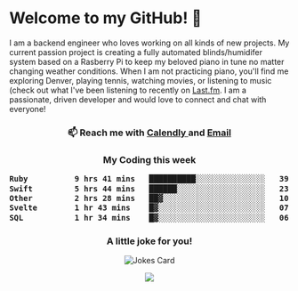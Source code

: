 <h1> Welcome to my GitHub! 👋 </h1>


  I am a backend engineer who loves working on all kinds of new projects. My current passion project is creating a fully automated blinds/humidifer system based on a Rasberry Pi to keep my beloved piano in tune no matter changing weather conditions. When I am not practicing piano, you'll find me exploring Denver, playing tennis, watching movies, or listening to music (check out what I've been listening to recently on [Last.fm](https://www.last.fm/user/mballa000). I am a passionate, driven developer and would love to connect and chat with everyone!

<h3 align = "center"> 📫 Reach me with <a href = "https://calendly.com/msbrandt00/30min"> Calendly </a> and <a href="mailto:msbrandt00@gmail.com">Email</a> 
 </h3>


 
<div align = "center"
[![Anurag's GitHub stats](https://github-readme-stats.vercel.app/api?username=mbrandt00)](https://github.com/anuraghazra/github-readme-stats)
          </div>
<h3 align="center">
  My Coding this week
<!--START_SECTION:waka-->

```txt
Ruby          9 hrs 41 mins   ██████████░░░░░░░░░░░░░░░   39.72 %
Swift         5 hrs 44 mins   ██████░░░░░░░░░░░░░░░░░░░   23.53 %
Other         2 hrs 28 mins   ██▓░░░░░░░░░░░░░░░░░░░░░░   10.17 %
Svelte        1 hr 43 mins    █▓░░░░░░░░░░░░░░░░░░░░░░░   07.04 %
SQL           1 hr 34 mins    █▓░░░░░░░░░░░░░░░░░░░░░░░   06.42 %
```

<!--END_SECTION:waka-->

### A little joke for you!

![Jokes Card](https://readme-jokes.vercel.app/api?hideBorder)

<a href="https://www.linkedin.com/in/mbrandt00/"><img src="https://img.shields.io/badge/linkedin-%230077B5.svg?&style=for-the-badge&logo=linkedin&logoColor=white" /></a>
